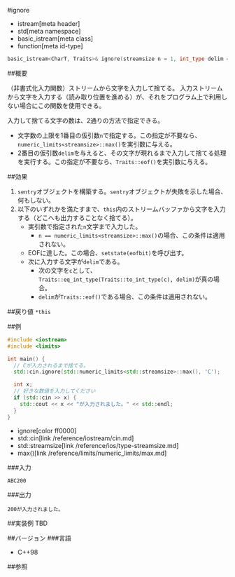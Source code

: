#ignore
* istream[meta header]
* std[meta namespace]
* basic_istream[meta class]
* function[meta id-type]

```cpp
basic_istream<CharT, Traits>& ignore(streamsize n = 1, int_type delim = Traits::eof());
```

##概要

（非書式化入力関数）ストリームから文字を入力して捨てる。
入力ストリームから文字を入力する（読み取り位置を進める）が、それをプログラム上で利用しない場合にこの関数を使用できる。

入力して捨てる文字の数は、2通りの方法で指定できる。

- 文字数の上限を1番目の仮引数`n`で指定する。この指定が不要なら、`numeric_limits<streamsize>::max()`を実引数に与える。
- 2番目の仮引数`delim`を与えると、その文字が現れるまで入力して捨てる処理を実行する。この指定が不要なら、`Traits::eof()`を実引数に与える。

##効果

1. `sentry`オブジェクトを構築する。`sentry`オブジェクトが失敗を示した場合、何もしない。
1. 以下のいずれかを満たすまで、`this`内のストリームバッファから文字を入力する（どこへも出力することなく捨てる）。
    - 実引数で指定された`n`文字まで入力した。
        - `n == numeric_limits<streamsize>::max()`の場合、この条件は適用されない。
    - EOFに達した。この場合、`setstate(eofbit)`を呼び出す。
    - 次に入力する文字が`delim`である。
        - 次の文字を`c`として、`Traits::eq_int_type(Traits::to_int_type(c), delim)`が真の場合。
        - `delim`が`Traits::eof()`である場合、この条件は適用されない。

##戻り値
`*this`

##例
```cpp
#include <iostream>
#include <limits>

int main() {
  // Cが入力されるまで捨てる。
  std::cin.ignore(std::numeric_limits<std::streamsize>::max(), 'C');

  int x;
  // 好きな数値を入力してください
  if (std::cin >> x) {
    std::cout << x << "が入力されました。" << std::endl;
  }
}
```
* ignore[color ff0000]
* std::cin[link /reference/iostream/cin.md]
* std::streamsize[link /reference/ios/type-streamsize.md]
* max()[link /reference/limits/numeric_limits/max.md]

###入力
```
ABC200
```

###出力
```
200が入力されました。
```

##実装例
TBD

##バージョン
###言語
- C++98

##参照

